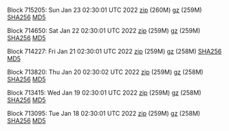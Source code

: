 Block 715205: Sun Jan 23 02:30:01 UTC 2022 [zip](https://files.01coin.io/mainnet/2022-01-23/bootstrap.dat.zip) (260M) [gz](https://files.01coin.io/mainnet/2022-01-23/bootstrap.dat.tar.gz) (259M) [SHA256](https://files.01coin.io/mainnet/2022-01-23/sha256.txt) [MD5](https://files.01coin.io/mainnet/2022-01-23/md5.txt)

Block 714650: Sat Jan 22 02:30:01 UTC 2022 [zip](https://files.01coin.io/mainnet/2022-01-22/bootstrap.dat.zip) (259M) [gz](https://files.01coin.io/mainnet/2022-01-22/bootstrap.dat.tar.gz) (259M) [SHA256](https://files.01coin.io/mainnet/2022-01-22/sha256.txt) [MD5](https://files.01coin.io/mainnet/2022-01-22/md5.txt)

Block 714227: Fri Jan 21 02:30:01 UTC 2022 [zip](https://files.01coin.io/mainnet/2022-01-21/bootstrap.dat.zip) (259M) [gz](https://files.01coin.io/mainnet/2022-01-21/bootstrap.dat.tar.gz) (258M) [SHA256](https://files.01coin.io/mainnet/2022-01-21/sha256.txt) [MD5](https://files.01coin.io/mainnet/2022-01-21/md5.txt)

Block 713820: Thu Jan 20 02:30:02 UTC 2022 [zip](https://files.01coin.io/mainnet/2022-01-20/bootstrap.dat.zip) (259M) [gz](https://files.01coin.io/mainnet/2022-01-20/bootstrap.dat.tar.gz) (258M) [SHA256](https://files.01coin.io/mainnet/2022-01-20/sha256.txt) [MD5](https://files.01coin.io/mainnet/2022-01-20/md5.txt)

Block 713415: Wed Jan 19 02:30:01 UTC 2022 [zip](https://files.01coin.io/mainnet/2022-01-19/bootstrap.dat.zip) (259M) [gz](https://files.01coin.io/mainnet/2022-01-19/bootstrap.dat.tar.gz) (258M) [SHA256](https://files.01coin.io/mainnet/2022-01-19/sha256.txt) [MD5](https://files.01coin.io/mainnet/2022-01-19/md5.txt)

Block 713095: Tue Jan 18 02:30:01 UTC 2022 [zip](https://files.01coin.io/mainnet/2022-01-18/bootstrap.dat.zip) (259M) [gz](https://files.01coin.io/mainnet/2022-01-18/bootstrap.dat.tar.gz) (258M) [SHA256](https://files.01coin.io/mainnet/2022-01-18/sha256.txt) [MD5](https://files.01coin.io/mainnet/2022-01-18/md5.txt)
